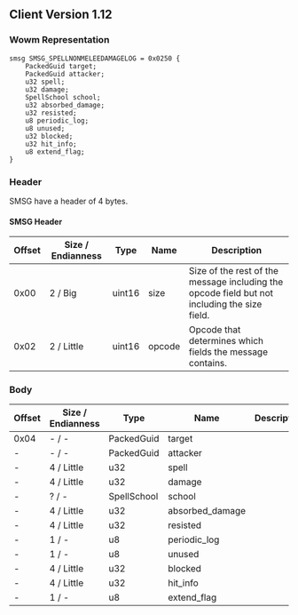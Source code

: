 ## Client Version 1.12

### Wowm Representation
```rust,ignore
smsg SMSG_SPELLNONMELEEDAMAGELOG = 0x0250 {
    PackedGuid target;
    PackedGuid attacker;
    u32 spell;
    u32 damage;
    SpellSchool school;
    u32 absorbed_damage;
    u32 resisted;
    u8 periodic_log;
    u8 unused;
    u32 blocked;
    u32 hit_info;
    u8 extend_flag;
}
```
### Header
SMSG have a header of 4 bytes.

#### SMSG Header
| Offset | Size / Endianness | Type   | Name   | Description |
| ------ | ----------------- | ------ | ------ | ----------- |
| 0x00   | 2 / Big           | uint16 | size   | Size of the rest of the message including the opcode field but not including the size field.|
| 0x02   | 2 / Little        | uint16 | opcode | Opcode that determines which fields the message contains.|
### Body
| Offset | Size / Endianness | Type | Name | Description |
| ------ | ----------------- | ---- | ---- | ----------- |
| 0x04 | - / - | PackedGuid | target |  |
| - | - / - | PackedGuid | attacker |  |
| - | 4 / Little | u32 | spell |  |
| - | 4 / Little | u32 | damage |  |
| - | ? / - | SpellSchool | school |  |
| - | 4 / Little | u32 | absorbed_damage |  |
| - | 4 / Little | u32 | resisted |  |
| - | 1 / - | u8 | periodic_log |  |
| - | 1 / - | u8 | unused |  |
| - | 4 / Little | u32 | blocked |  |
| - | 4 / Little | u32 | hit_info |  |
| - | 1 / - | u8 | extend_flag |  |
